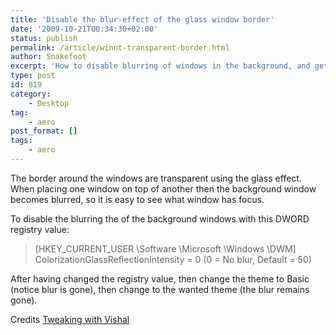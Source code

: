 ```yaml
---
title: 'Disable the blur-effect of the glass window border'
date: '2009-10-21T00:34:30+02:00'
status: publish
permalink: /article/winnt-transparent-border.html
author: Snakefoot
excerpt: 'How to disable blurring of windows in the background, and get full clear glass transparency.'
type: post
id: 819
category:
    - Desktop
tag:
    - aero
post_format: []
tags:
    - aero
---
```

The border around the windows are transparent using the glass effect. When placing one window on top of another then the background window becomes blurred, so it is easy to see what window has focus.  
  
 To disable the blurring the of the background windows with this DWORD registry value:

> \[HKEY\_CURRENT\_USER \\Software \\Microsoft \\Windows \\DWM\]  
>  ColorizationGlassReflectionIntensity = 0 (0 = No blur, Default = 50)

 After having changed the registry value, then change the theme to Basic (notice blur is gone), then change to the wanted theme (the blur remains gone).  
  
 Credits [Tweaking with Vishal](http://www.askvg.com/how-to-disable-window-borders-blur-in-windows-7/)